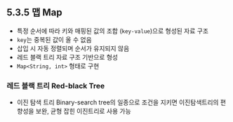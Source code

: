 ## 5.3.5 맵 Map

- 특정 순서에 따라 키와 매핑된 값의 조합 (`key-value`)으로 형성된 자료 구조
- `key`는 중복된 값이 올 수 없음
- 삽입 시 자동 정렬되며 순서가 유지되지 않음
- 레드 블랙 트리 자료 구조 기반으로 형성
- `Map<String, int>` 형태로 구현

### 레드 블랙 트리 Red-black Tree

- 이진 탐색 트리 Binary-search tree의 일종으로 조건을 지키면 이진탐색트리의 편향성을 보완, 균형 잡힌 이진트리로 사용 가능